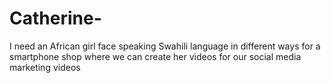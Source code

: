 # Catherine-
I need an African girl face speaking Swahili language in different ways for a smartphone shop where we can create her videos for our social media marketing videos

